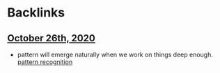 
# Backlinks
## [October 26th, 2020](<October 26th, 2020.md>)
- pattern will emerge naturally when we work on things deep enough. [pattern recognition](<pattern recognition.md>)

